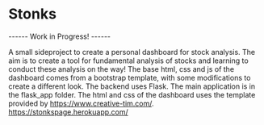 # Stonks

------ Work in Progress! ------ 

A small sideproject to create a personal dashboard for stock analysis. The aim is to create a tool for fundamental analysis of stocks and learning to conduct these analysis on the way!
The base html, css and js of the dashboard comes from a bootstrap template, with some modifications to create a different look. The backend uses Flask. 
The main application is in the flask_app folder.
The html and css of the dashboard uses the template provided by https://www.creative-tim.com/.
https://stonkspage.herokuapp.com/

